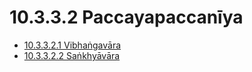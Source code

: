 

# 10.3.3.2 Paccayapaccanīya

* [10.3.3.2.1 Vibhaṅgavāra](10.3.3.2/10.3.3.2.1.md)
* [10.3.3.2.2 Saṅkhyāvāra](10.3.3.2/10.3.3.2.2.md)



